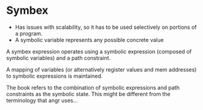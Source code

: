 # Symbex

- Has issues with scalability, so it has to be used selectively on portions of a program.
- A symbolic variable represents any possible concrete value

A symbex expression operates using a symbolic expression (composed of symbolic variables) and a path constraint. 

A mapping of variables (or alternatively register values and mem addresses) to symbolic expressions is maintained.

The book refers to the combination of symbolic expressions and path constraints as the symbolic state. This might be different from the terminology that angr uses...